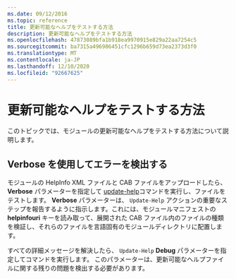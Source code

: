 ```yaml
---
ms.date: 09/12/2016
ms.topic: reference
title: 更新可能なヘルプをテストする方法
description: 更新可能なヘルプをテストする方法
ms.openlocfilehash: 47873089bfa1b918ea9970915e829a22aa7254c5
ms.sourcegitcommit: ba7315a496986451cfc1296b659d73ea2373d3f0
ms.translationtype: MT
ms.contentlocale: ja-JP
ms.lasthandoff: 12/10/2020
ms.locfileid: "92667625"
---
```

# <a name="how-to-test-updatable-help"></a>更新可能なヘルプをテストする方法

このトピックでは、モジュールの更新可能なヘルプをテストする方法について説明します。

## <a name="using-verbose-to-detect-errors"></a>Verbose を使用してエラーを検出する

モジュールの HelpInfo XML ファイルと CAB ファイルをアップロードしたら、 **Verbose** パラメーターを指定して [update-help](/powershell/module/Microsoft.PowerShell.Core/Update-Help)コマンドを実行し、ファイルをテストします。 **Verbose** パラメーターは、 `Update-Help` アクションの重要なステップを報告するように指示します。これには、モジュールマニフェストの **helpinfouri** キーを読み取って、展開された CAB ファイル内のファイルの種類を検証し、それらのファイルを言語固有のモジュールディレクトリに配置します。

すべての詳細メッセージを解決したら、 `Update-Help` **Debug** パラメーターを指定してコマンドを実行します。
このパラメーターは、更新可能なヘルプファイルに関する残りの問題を検出する必要があります。
